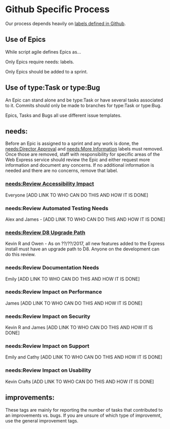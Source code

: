 # Github Specific Process

Our process depends heavily on [labels defined in Github](https://github.com/CuBoulder/express/labels).

## Use of Epics

While script agile defines Epics as...

Only Epics require needs: labels.

Only Epics should be added to a sprint.

## Use of type:Task or type:Bug

An Epic can stand alone and be type:Task or have several tasks associated to it.  Commits should only be made to branches for type:Task or type:Bug.  

Epics, Tasks and Bugs all use different issue templates.

## needs:

Before an Epic is assigned to a sprint and any work is done, the [needs:Director Approval](https://github.com/CuBoulder/express/labels/needs%3ADirector%20Approval) and [needs:More Information](https://github.com/CuBoulder/express/labels/needs%3AMore%20Information) labels must removed.  Once those are removed, staff with responsibility for specific areas of the Web Express service should review the Epic and either request more information and document any concerns.  If no additional information is needed and there are no concerns, remove that label.

### [needs:Review Accessibility Impact](https://github.com/CuBoulder/express/labels/needs%3AReview%20Accessibility%20Impact)

Everyone [ADD LINK TO WHO CAN DO THIS AND HOW IT IS DONE]

### needs:Review Automated Testing Needs

Alex and James - [ADD LINK TO WHO CAN DO THIS AND HOW IT IS DONE]

### [needs:Review D8 Upgrade Path](https://github.com/CuBoulder/express/labels/needs%3AReview%20D8%20Upgrade)

Kevin R and Owen - As on ??/??/2017, all new features added to the Express install must have an upgrade path to D8.  Anyone on the development can do this review.

### needs:Review Documentation Needs

Emily [ADD LINK TO WHO CAN DO THIS AND HOW IT IS DONE]

### needs:Review Impact on Performance

James [ADD LINK TO WHO CAN DO THIS AND HOW IT IS DONE]

### needs:Review Impact on Security

Kevin R and James [ADD LINK TO WHO CAN DO THIS AND HOW IT IS DONE]

### needs:Review Impact on Support

Emily and Cathy [ADD LINK TO WHO CAN DO THIS AND HOW IT IS DONE]

### needs:Review Impact on Usability

Kevin Crafts [ADD LINK TO WHO CAN DO THIS AND HOW IT IS DONE]

## improvements:

These tags are mainly for reporting the number of tasks that contributed to an improvements vs. bugs.  If you are unsure of which type of improvemnt, use the general improvement tags. 




